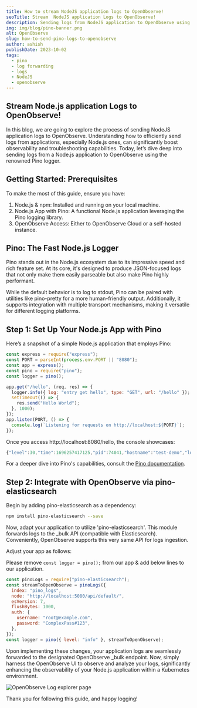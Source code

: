 ```yaml
---
title: How to stream NodeJS application logs to OpenObserve!
seoTitle: Stream  NodeJS application Logs to OpenObserve!
description: Sending logs from NodeJS application to OpenObserve using Pino is easy. This blog is a step by step guide to do that.
img: img/blog/pino-banner.png
alt: OpenObserve
slug: how-to-send-pino-logs-to-openobserve
author: ashish
publishDate: 2023-10-02
tags:
  - pino
  - log forwarding
  - logs
  - NodeJS
  - openobserve
---
```


## Stream Node.js application Logs to OpenObserve!

In this blog, we are going to explore the process of sending NodeJS application logs to OpenObserve. Understanding how to efficiently send logs from applications, especially Node.js ones, can significantly boost observability and troubleshooting capabilities. Today, let’s dive deep into sending logs from a Node.js application to OpenObserve using the renowned Pino logger.

## Getting Started: Prerequisites

To make the most of this guide, ensure you have:

1. Node.js & npm: Installed and running on your local machine.
2. Node.js App with Pino: A functional Node.js application leveraging the Pino logging library.
3. OpenObserve Access: Either to OpenObserve Cloud or a self-hosted instance.

## Pino: The Fast Node.js Logger

Pino stands out in the Node.js ecosystem due to its impressive speed and rich feature set. At its core, it's designed to produce JSON-focused logs that not only make them easily parseable but also make Pino highly performant.

While the default behavior is to log to stdout, Pino can be paired with utilities like pino-pretty for a more human-friendly output. Additionally, it supports integration with multiple transport mechanisms, making it versatile for different logging platforms.

## Step 1: Set Up Your Node.js App with Pino

Here’s a snapshot of a simple Node.js application that employs Pino:

```javascript
const express = require("express");
const PORT = parseInt(process.env.PORT || "8080");
const app = express();
const pino = require("pino");
const logger = pino();

app.get("/hello", (req, res) => {
  logger.info({ log: "entry get hello", type: "GET", url: "/hello" });
  setTimeout(() => {
    res.send("Hello World");
  }, 1000);
});
app.listen(PORT, () => {
  console.log(`Listening for requests on http://localhost:${PORT}`);
});
```

Once you access http://localhost:8080/hello, the console showcases:

```javascript
{"level":30,"time":1696257417125,"pid":74041,"hostname":"test-demo","log":"entry get hello","type":"GET","url":"/hello"}
```

For a deeper dive into Pino's capabilities, consult the [Pino documentation](https://getpino.io/#/).

## Step 2: Integrate with OpenObserve via pino-elasticsearch

Begin by adding pino-elasticsearch as a dependency:

```bash
npm install pino-elasticsearch --save
```

Now, adapt your application to utilize 'pino-elasticsearch'. This module forwards logs to the \_bulk API (compatible with Elasticsearch). Conveniently, OpenObserve supports this very same API for logs ingestion.

Adjust your app as follows:

Please remove `const logger = pino();` from our app & add below lines to our application.

```javascript
const pinoLogs = require("pino-elasticsearch");
const streamToOpenObserve = pinoLogs({
  index: "pino_logs",
  node: "http://localhost:5080/api/default/",
  esVersion: 7,
  flushBytes: 1000,
  auth: {
    username: "root@example.com",
    password: "ComplexPass#123",
  },
});
const logger = pino({ level: "info" }, streamToOpenObserve);
```

Upon implementing these changes, your application logs are seamlessly forwarded to the designated OpenObserve \_bulk endpoint. Now, simply harness the OpenObserve UI to observe and analyze your logs, significantly enhancing the observability of your Node.js application within a Kubernetes environment.

![OpenObserve Log explorer page](/img/blog/pino/pino_logs.png)

Thank you for following this guide, and happy logging!
